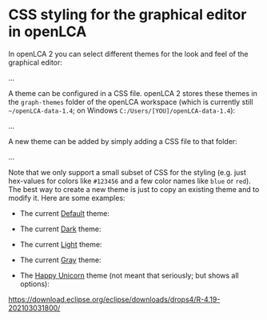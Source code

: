 # CSS styling for the graphical editor in openLCA

In openLCA 2 you can select different themes for the look and feel of the
graphical editor:

...

A theme can be configured in a CSS file. openLCA 2 stores these themes in the
`graph-themes` folder of the openLCA workspace (which is currently still
`~/openLCA-data-1.4`; on Windows `C:/Users/[YOU]/openLCA-data-1.4`):

...

A new theme can be added by simply adding a CSS file to that folder:

...

Note that we only support a small subset of CSS for the styling (e.g. just
hex-values for colors like `#123456` and a few color names like `blue` or
`red`). The best way to create a new theme is just to copy an existing theme and
to modify it. Here are some examples:

* The current [Default]() theme:

* The current [Dark]() theme:

* The current [Light]() theme:

* The current [Gray]() theme:

* The [Happy Unicorn]() theme (not meant that seriously; but shows all options):


https://download.eclipse.org/eclipse/downloads/drops4/R-4.19-202103031800/
